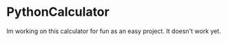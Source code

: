 # PythonCalculator
 
Im working on this calculator for fun as an easy project. It doesn't work yet.
